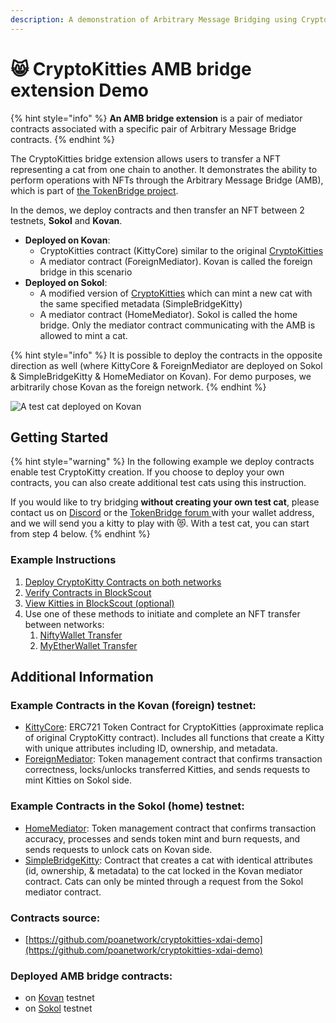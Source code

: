 ```yaml
---
description: A demonstration of Arbitrary Message Bridging using CryptoKitties
---
```


# 😸 CryptoKitties AMB bridge extension Demo

{% hint style="info" %}
**An AMB bridge extension** is a pair of mediator contracts associated with a specific pair of Arbitrary Message Bridge contracts.
{% endhint %}

The CryptoKitties bridge extension allows users to transfer a NFT representing a cat from one chain to another. It demonstrates the ability to perform operations with NFTs through the Arbitrary Message Bridge \(AMB\), which is part of [the TokenBridge project](https://github.com/poanetwork/tokenbridge).

In the demos, we deploy contracts and then transfer an NFT between 2 testnets, **Sokol** and **Kovan**. 

* **Deployed on Kovan**: 
  * CryptoKitties contract \(KittyCore\) similar to the original [CryptoKitties](https://github.com/cryptocopycats/awesome-cryptokitties/) 
  * A mediator contract \(ForeignMediator\). Kovan is called the foreign bridge in this scenario 
* **Deployed on Sokol**: 
  * A modified version of [CryptoKitties](https://github.com/cryptocopycats/awesome-cryptokitties/) which can mint a new cat with the same specified metadata \(SimpleBridgeKitty\)
  * A mediator contract \(HomeMediator\). Sokol is called the home bridge. Only the mediator contract communicating with the AMB is allowed to mint a cat.

{% hint style="info" %}
It is possible to deploy the contracts in the opposite direction as well \(where KittyCore & ForeignMediator are deployed on Sokol & SimpleBridgeKitty & HomeMediator on Kovan\). For demo purposes, we arbitrarily chose Kovan as the foreign network.
{% endhint %}

![A test cat deployed on Kovan](../../.gitbook/assets/pretty_kitty.png)

## Getting Started

{% hint style="warning" %}
In the following example we deploy contracts enable test CryptoKitty creation. If you choose to deploy your own contracts, you can also create additional test cats using this instruction.

If you would like to try bridging **without creating your own test cat**, please contact us on [Discord](https://discord.gg/mPJ9zkq) or the [TokenBridge forum ](https://forum.poa.network/c/tokenbridge/)with your wallet address, and we will send you a kitty to play with 😻.  With a test cat, you can start from step 4 below.
{% endhint %}

### Example Instructions

1. [Deploy CryptoKitty Contracts on both networks](deploy-cryptokitty-contracts.md)
2. [Verify Contracts in BlockScout](verify-contracts-in-blockscout.md)
3. [View Kitties in BlockScout \(optional\)](view-in-blockscout.md)
4. Use one of these methods to initiate and complete an NFT transfer between networks:
   1. [NiftyWallet Transfer](niftywallet-transfer.md)
   2. [MyEtherWallet Transfer](myetherwallet-mew-transfer.md)

## Additional Information

### Example Contracts in the Kovan \(foreign\) testnet:

* [KittyCore](https://blockscout.com/eth/kovan/tokens/0x13AC5C6338796a31A39e74D70B0153C1bE5f53B4): ERC721 Token Contract for CryptoKitties \(approximate replica of original CryptoKitty contract\). Includes all functions that create a Kitty with unique attributes including ID, ownership, and metadata.
* [ForeignMediator](https://blockscout.com/eth/kovan/address/0x7dB6493D9B6D99D9A240a6914AdAd5e0E8E8BE40/transactions): Token management contract that confirms transaction correctness, locks/unlocks transferred Kitties, and sends requests to mint Kitties on Sokol side.

### Example Contracts in the Sokol \(home\) testnet:

* [HomeMediator](https://blockscout.com/poa/sokol/address/0x5EeC77239398FE328791E28700CAFddB2990ea97/transactions): Token management contract that confirms transaction accuracy, processes and sends token mint and burn requests, and sends requests to unlock cats on Kovan side.
* [SimpleBridgeKitty](https://blockscout.com/poa/sokol/address/0xc6a592ED792de33e6CBBF7ce04Dd9D3884B46B9A): Contract that creates a cat with identical attributes \(id, ownership, & metadata\) to the cat locked in the Kovan mediator contract. Cats can only be minted through a request from the Sokol mediator contract.

### Contracts source:

* [https://github.com/poanetwork/cryptokitties-xdai-demo](https://github.com/poanetwork/cryptokitties-xdai-demo)

### Deployed AMB bridge contracts:

* on [Kovan](https://blockscout.com/eth/kovan/address/0xfe446bef1dbf7afe24e81e05bc8b271c1ba9a560/contracts) testnet
* on [Sokol](https://blockscout.com/poa/sokol/address/0xfe446bef1dbf7afe24e81e05bc8b271c1ba9a560/contracts) testnet



